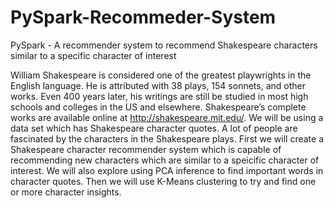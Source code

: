 # PySpark-Recommeder-System
PySpark - A recommender system to recommend Shakespeare characters similar to a specific character of interest

William Shakespeare is considered one of the greatest playwrights in the English language. He is attributed with 38 plays, 154 sonnets, and other works. Even 400 years later, his writings are still be studied in most high schools and colleges in the US and elsewhere. Shakespeare’s complete works are available online at http://shakespeare.mit.edu/. We will be using a data set which has Shakespeare character quotes. A lot of people are fascinated by the characters in the Shakespeare plays. First we will create a Shakespeare character recommender system which is capable of recommending new characters which are similar to a speicific character of interest. We will also explore using PCA inference to find important words in character quotes. Then we will use K-Means clustering to try and find one or more character insights.
